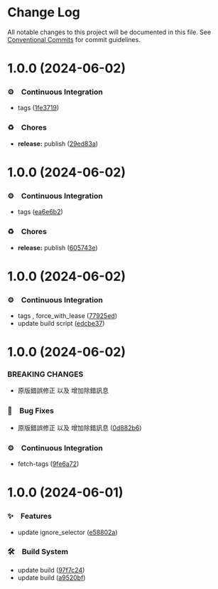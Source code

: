 # Change Log

All notable changes to this project will be documented in this file.
See [Conventional Commits](https://conventionalcommits.org) for commit guidelines.

# 1.0.0 (2024-06-02)



### ⚙️　Continuous Integration

* tags ([1fe3719](https://github.com/journey-ad/sd-webui-bilingual-localization/commit/1fe371999499f056dcefaa6b721564f4d54c3e8f))


### ♻️　Chores

* **release:** publish ([29ed83a](https://github.com/journey-ad/sd-webui-bilingual-localization/commit/29ed83af9c884cbec657462240a054c394cce1d6))



# 1.0.0 (2024-06-02)



### ⚙️　Continuous Integration

* tags ([ea6e6b2](https://github.com/journey-ad/sd-webui-bilingual-localization/commit/ea6e6b25903d601291b9f0dee7284451aae1cf42))


### ♻️　Chores

* **release:** publish ([605743e](https://github.com/journey-ad/sd-webui-bilingual-localization/commit/605743e695e720a17a2c1b09f35610d82e443325))



# 1.0.0 (2024-06-02)



### ⚙️　Continuous Integration

* tags , force_with_lease ([77925ed](https://github.com/journey-ad/sd-webui-bilingual-localization/commit/77925ed08fa6a96947a1ab4b79fac65ab5962e4d))
* update build script ([edcbe37](https://github.com/journey-ad/sd-webui-bilingual-localization/commit/edcbe37dfd93dcad0c9ec50fa30eb13d77003edd))



# 1.0.0 (2024-06-02)


### BREAKING CHANGES

* 原版錯誤修正 以及 增加除錯訊息



### 🐛　Bug Fixes

* 原版錯誤修正 以及 增加除錯訊息 ([0d882b6](https://github.com/journey-ad/sd-webui-bilingual-localization/commit/0d882b6e1e1eeaed7a900e4715d28c75f72d0819))


### ⚙️　Continuous Integration

* fetch-tags ([9fe6a72](https://github.com/journey-ad/sd-webui-bilingual-localization/commit/9fe6a726fa00e91b8eaa48ba0fa6f3005ab6c81e))



# 1.0.0 (2024-06-01)



### ✨　Features

* update ignore_selector ([e58802a](https://github.com/journey-ad/sd-webui-bilingual-localization/commit/e58802a079acf906077814e5d03d7dfbe7e8870b))


### 🛠　Build System

* update build ([97f7c24](https://github.com/journey-ad/sd-webui-bilingual-localization/commit/97f7c240b056f3dcaa80077a01faba429b8a079b))
* update build ([a9520bf](https://github.com/journey-ad/sd-webui-bilingual-localization/commit/a9520bf561ce30aa76c17560949c44b7ae38e847))
